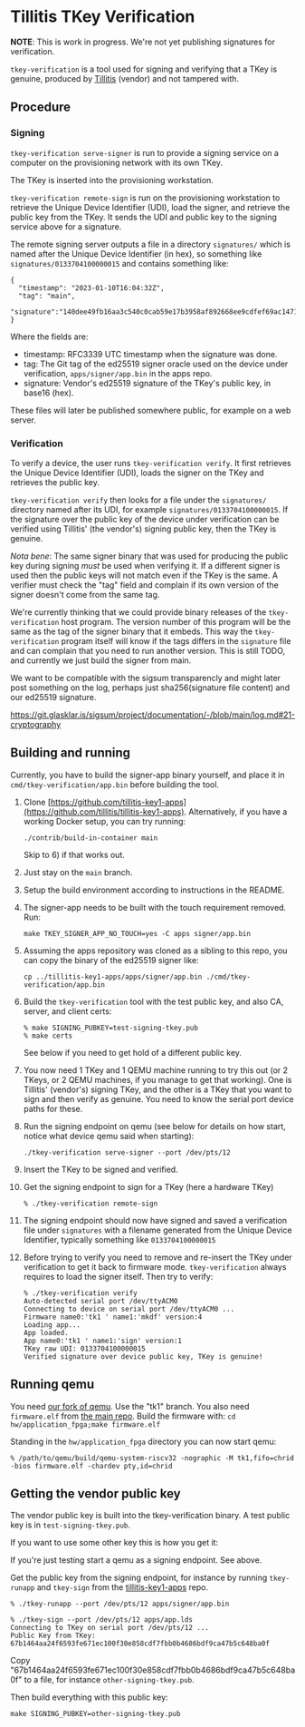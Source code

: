 # Tillitis TKey Verification

**NOTE**: This is work in progress. We're not yet publishing
signatures for verification.

`tkey-verification` is a tool used for signing and verifying that a
TKey is genuine, produced by [Tillitis](https://tillitis.se/) (vendor)
and not tampered with.

## Procedure

### Signing

`tkey-verification serve-signer` is run to provide a signing service
on a computer on the provisioning network with its own TKey.

The TKey is inserted into the provisioning workstation.

`tkey-verification remote-sign` is run on the provisioning workstation
to retrieve the Unique Device Identifier (UDI), load the signer, and
retrieve the public key from the TKey. It sends the UDI and public key
to the signing service above for a signature.

The remote signing server outputs a file in a directory `signatures/`
which is named after the Unique Device Identifier (in hex), so
something like `signatures/0133704100000015` and contains something
like:

```
{
  "timestamp": "2023-01-10T16:04:32Z",
  "tag": "main",
  "signature":"140dee49fb16aa3c540c0cab59e17b3958af892668ee9cdfef69ac14714052bdd92a6fd3aecbf927d6fb51ccb6d2876cb5c65877dc3fb8e54c667176f369f008"}
}
```

Where the fields are:

- timestamp: RFC3339 UTC timestamp when the signature was done.
- tag: The Git tag of the ed25519 signer oracle used on the device
  under verification, `apps/signer/app.bin` in the apps repo.
- signature: Vendor's ed25519 signature of the TKey's public key, in
  base16 (hex).

These files will later be published somewhere public, for example on a
web server.

### Verification

To verify a device, the user runs `tkey-verification verify`. It first
retrieves the Unique Device Identifier (UDI), loads the signer on
the TKey and retrieves the public key.

`tkey-verification verify` then looks for a file under the
`signatures/` directory named after its UDI, for example
`signatures/0133704100000015`. If the signature over the public key of
the device under verification can be verified using Tillitis' (the
vendor's) signing public key, then the TKey is genuine.

*Nota bene*: The same signer binary that was used for producing the
public key during signing *must* be used when verifying it. If a
different signer is used then the public keys will not match even if
the TKey is the same. A verifier must check the "tag" field and
complain if its own version of the signer doesn't come from the same
tag.

We're currently thinking that we could provide binary releases of the
`tkey-verification` host program. The version number of this program
will be the same as the tag of the signer binary that it embeds. This
way the `tkey-verification` program itself will know if the tags
differs in the `signature` file and can complain that you need to run
another version. This is still TODO, and currently we just build the
signer from main.

We want to be compatible with the sigsum transparencly and might later
post something on the log, perhaps just sha256(signature file content)
and our ed25519 signature.

https://git.glasklar.is/sigsum/project/documentation/-/blob/main/log.md#21-cryptography

## Building and running

Currently, you have to build the signer-app binary yourself, and place
it in `cmd/tkey-verification/app.bin` before building the tool.

1. Clone [https://github.com/tillitis-key1-apps](https://github.com/tillitis/tillitis-key1-apps).
   Alternatively, if you have a working Docker setup, you can try
   running:
   ```
   ./contrib/build-in-container main
   ```

   Skip to 6) if that works out.

2. Just stay on the `main` branch.

3. Setup the build environment according to instructions in the README.

4. The signer-app needs to be built with the touch requirement
   removed. Run:
   ```
   make TKEY_SIGNER_APP_NO_TOUCH=yes -C apps signer/app.bin
   ```

5. Assuming the apps repository was cloned as a sibling to this repo, you
   can copy the binary of the ed25519 signer like:
   ```
   cp ../tillitis-key1-apps/apps/signer/app.bin ./cmd/tkey-verification/app.bin
   ```

6. Build the `tkey-verification` tool with the test public key, and
   also CA, server, and client certs:
   
   ```
   % make SIGNING_PUBKEY=test-signing-tkey.pub
   % make certs
   ```

   See below if you need to get hold of a different public key.

7. You now need 1 TKey and 1 QEMU machine running to try this out (or
   2 TKeys, or 2 QEMU machines, if you manage to get that working).
   One is Tillitis' (vendor's) signing TKey, and the other is a TKey
   that you want to sign and then verify as genuine. You need to know
   the serial port device paths for these.

8. Run the signing endpoint on qemu (see below for details on how
   start, notice what device qemu said when starting):

   ```
   ./tkey-verification serve-signer --port /dev/pts/12
   ```

9. Insert the TKey to be signed and verified.

9. Get the signing endpoint to sign for a TKey (here a hardware TKey)

   ```
   % ./tkey-verification remote-sign
   ```

10. The signing endpoint should now have signed and saved a
    verification file under `signatures` with a filename generated
    from the Unique Device Identifier, typically something like
    `0133704100000015`

11. Before trying to verify you need to remove and re-insert the TKey
    under verification to get it back to firmware mode.
    `tkey-verification` always requires to load the signer itself.
    Then try to verify:

    ```
    % ./tkey-verification verify
    Auto-detected serial port /dev/ttyACM0
    Connecting to device on serial port /dev/ttyACM0 ...
    Firmware name0:'tk1 ' name1:'mkdf' version:4
    Loading app...
    App loaded.
    App name0:'tk1 ' name1:'sign' version:1
    TKey raw UDI: 0133704100000015
    Verified signature over device public key, TKey is genuine!
    ```

## Running qemu

You need [our fork of qemu](https://github.com/tillitis/qemu). Use the
"tk1" branch. You also need `firmware.elf` from [the main
repo](https://github.com/tillitis/tillitis-key1). Build the firmware
with: `cd hw/application_fpga;make firmware.elf`

Standing in the `hw/application_fpga` directory you can now start qemu:
   
```
% /path/to/qemu/build/qemu-system-riscv32 -nographic -M tk1,fifo=chrid -bios firmware.elf -chardev pty,id=chrid
```

## Getting the vendor public key

The vendor public key is built into the tkey-verification binary.
A test public key is in `test-signing-tkey.pub`.

If you want to use some other key this is how you get it:

If you're just testing start a qemu as a signing endpoint. See above.
   

Get the public key from the signing endpoint, for instance by running
`tkey-runapp` and `tkey-sign` from the
[tillitis-key1-apps](https://github.com/tillitis/tillitis-key1-apps)
repo.
   
```
% ./tkey-runapp --port /dev/pts/12 apps/signer/app.bin 
 
% ./tkey-sign --port /dev/pts/12 apps/app.lds
Connecting to TKey on serial port /dev/pts/12 ...
Public Key from TKey:  67b1464aa24f6593fe671ec100f30e858cdf7fbb0b4686bdf9ca47b5c648ba0f 
```

Copy
"67b1464aa24f6593fe671ec100f30e858cdf7fbb0b4686bdf9ca47b5c648ba0f"
to a file, for instance `other-signing-tkey.pub`.

Then build everything with this public key:

```
make SIGNING_PUBKEY=other-signing-tkey.pub
```
